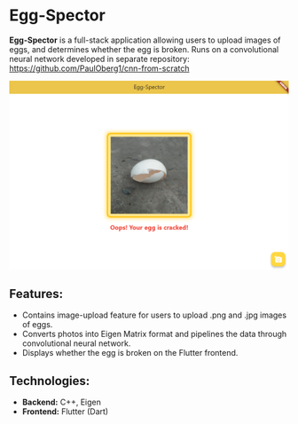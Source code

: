 # Egg-Spector

**Egg-Spector** is a full-stack application allowing users to upload images of eggs, and determines whether the egg is broken.
Runs on a convolutional neural network developed in separate repository: https://github.com/PaulOberg1/cnn-from-scratch

![Screenshot](windows/data/image.png)

## Features:
- Contains image-upload feature for users to upload .png and .jpg images of eggs.
- Converts photos into Eigen Matrix format and pipelines the data through convolutional neural network.
- Displays whether the egg is broken on the Flutter frontend.

## Technologies:
- **Backend:** C++, Eigen
- **Frontend:** Flutter (Dart)
